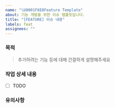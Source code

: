 ```yaml
---
name: "\U0001F6E0Feature Template"
about: 기능 개발을 위한 이슈 템플릿입니다.
title: "[FEATURE] 이슈 내용"
labels: feat
assignees: ""
---
```


### 목적

> 추가하려는 기능 등에 대해 간결하게 설명해주세요

### 작업 상세 내용

- [ ] TODO

### 유의사항
